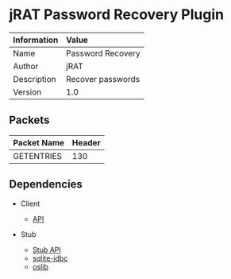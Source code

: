 # jRAT Password Recovery Plugin

| Information	| Value
| ---           |:---
| Name			| Password Recovery
| Author     	| jRAT
| Description   | Recover passwords
| Version		| 1.0

## Packets

| Packet Name	| Header
| ---           |:---
| GETENTRIES	| 130

## Dependencies

- Client
	- [API](https://github.com/java-rat/jrat-api)

- Stub
	- [Stub API](https://github.com/java-rat/jrat-stub-api)
	- [sqlite-jdbc](https://bitbucket.org/xerial/sqlite-jdbc/downloads)
	- [oslib](https://github.com/redpois0n/oslib)
